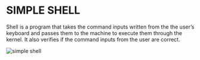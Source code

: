 # SIMPLE SHELL #
Shell is a program that takes the command inputs written from the the user’s keyboard and passes them to the machine to execute them through the kernel. It also verifies if the command inputs from the user are correct.

![simple shell](https://s3.amazonaws.com/intranet-projects-files/holbertonschool-low_level_programming/235/shell.jpeg)

